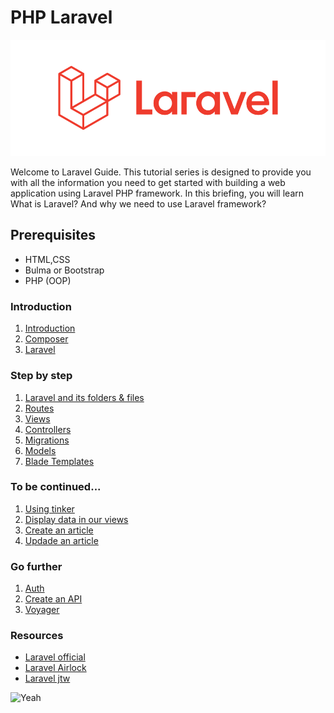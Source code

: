 # PHP Laravel
![Laravel](assets/laravel-6-logo.png)

Welcome to Laravel Guide. This tutorial series is designed to provide you with all the information you need to get started with building a web application using Laravel PHP framework. In this briefing, you will learn What is Laravel? And why we need to use Laravel framework? 

## Prerequisites
- HTML,CSS
- Bulma or Bootstrap
- PHP (OOP)

### Introduction

1. [Introduction](01.Introduction/a.introduction.md)
2. [Composer](01.Introduction/b.composer.md)
3. [Laravel](01.Introduction/c.laravel.md)

### Step by step
1. [Laravel and its folders & files](02.TheBasics/a.hierachy.md)
2. [Routes](02.TheBasics/b.routes.md)
3. [Views](02.TheBasics/c.views.md)
4. [Controllers](02.TheBasics/d.controllers.md)
5. [Migrations](02.TheBasics/e.migrations.md)
6. [Models](02.TheBasics/f.models.md)
7. [Blade Templates](02.TheBasics/g.blade.md)

### To be continued...
1. [Using tinker](03.Exercice/a.step1.md)
2. [Display data in our views](03.Exercice/b.step2.md)
3. [Create an article](03.Exercice/c.step3.md)
4. [Updade an article](03.Exercice/d.step4.md)


### Go further
1. [Auth](a.auth.md)
2. [Create an API](b.API.md)
3. [Voyager](c.voyager.md)

### Resources
- [Laravel official](https://laravel.com/)
- [Laravel Airlock](https://github.com/laravel/airlock)
- [Laravel jtw](https://github.com/tymondesigns/jwt-auth)


![Yeah](https://media.giphy.com/media/eoxomXXVL2S0E/giphy.gif)